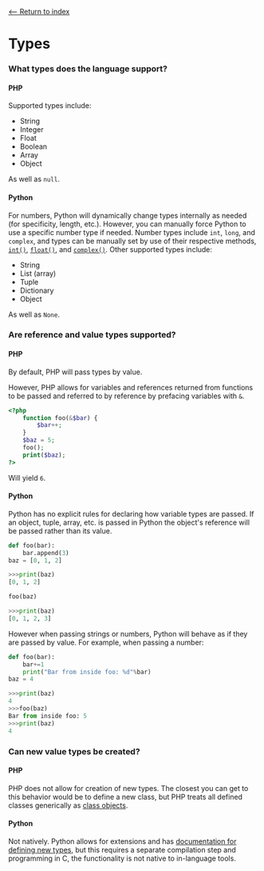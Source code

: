 [<-- Return to index](../README.md)
# Types

### What types does the language support?
#### PHP
Supported types include:
  * String
  * Integer
  * Float
  * Boolean
  * Array
  * Object

As well as `null`.
#### Python
For numbers, Python will dynamically change types internally as needed (for specificity, length, etc.). However, you can manually force Python to use a specific number type if needed. Number types include `int`, `long`, and `complex`, and types can be manually set by use of their respective methods, [`int()`](https://docs.python.org/3.6/library/functions.html#int), [`float()`](https://docs.python.org/3.6/library/functions.html#float), and [`complex()`](https://docs.python.org/3.6/library/functions.html#complex).
Other supported types include:
  * String
  * List (array)
  * Tuple
  * Dictionary 
  * Object

As well as `None`.

### Are reference and value types supported?
#### PHP
By default, PHP will pass types by value.

However, PHP allows for variables and references returned from functions to be passed and referred to by reference by prefacing variables with `&`.
```php
<?php
    function foo(&$bar) {
        $bar++;
    }
    $baz = 5;
    foo();
    print($baz);
?>
```
Will yield `6`.

#### Python
Python has no explicit rules for declaring how variable types are passed. If an object, tuple, array, etc. is passed in Python the object's reference will be passed rather than its value.
```python
def foo(bar):
    bar.append(3)
baz = [0, 1, 2]

>>>print(baz)
[0, 1, 2]

foo(baz)

>>>print(baz)
[0, 1, 2, 3]
```

However when passing strings or numbers, Python will behave as if they are passed by value. For example, when passing a number:
```python
def foo(bar):
    bar+=1
    print("Bar from inside foo: %d"%bar)
baz = 4

>>>print(baz)
4
>>>foo(baz)
Bar from inside foo: 5
>>>print(baz)
4
```


### Can new value types be created?
#### PHP
PHP does not allow for creation of new types. The closest you can get to this behavior would be to define a new class, but PHP treats all defined classes generically as [class objects](https://secure.php.net/manual/en/language.types.object.php).
#### Python
Not natively. Python allows for extensions and has [documentation for defining new types](https://docs.python.org/3.4/extending/newtypes.html), but this requires a separate compilation step and programming in C, the functionality is not native to in-language tools.
